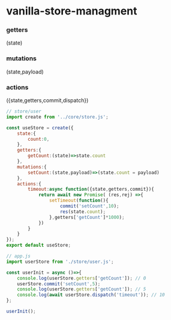 # vanilla-store-managment

### getters
(state)

### mutations
(state,payload)

### actions 
({state,getters,commit,dispatch})

```javascript
// store/user
import create from '../core/store.js';

const useStore = create({
	state:{
		count:0,
	},
	getters:{
		getCount:(state)=>state.count
	},
	mutations:{
		setCount:(state,payload)=>(state.count = payload)
	},
	actions:{
		timeout:async function({state,getters,commit}){
			return await new Promise( (res,rej) =>{
				setTimeout(function(){
					commit('setCount',10);
					res(state.count);
				},getters['getCount']*1000);
			})
		}
	}
});
export default useStore;
```

``` javascript
// app.js
import userStore from './store/user.js';

const userInit = async ()=>{
	console.log(userStore.getters['getCount']); // 0 
	userStore.commit('setCount',5);
	console.log(userStore.getters['getCount']); // 5
	console.log(await userStore.dispatch('timeout')); // 10
};

userInit();
```
